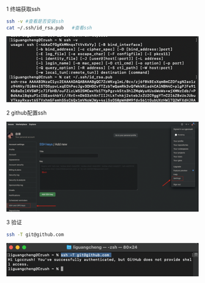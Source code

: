 1 终端获取ssh 

```sh
ssh -v #查看是否安装ssh
cat ~/.ssh/id_rsa.pub   #查看ssh
```



![image-20211011155158868](https://raw.githubusercontent.com/Lgccrush/uppic/master/uPic/2021/10/11/15:51:58_image-20211011155158868.png)

2 github配置ssh

![image-20211011155543650](https://raw.githubusercontent.com/Lgccrush/uppic/master/uPic/2021/10/11/15:55:43_image-20211011155543650.png)

3 验证

```sh
ssh -T git@github.com 
```

![image-20211011155743544](https://raw.githubusercontent.com/Lgccrush/uppic/master/uPic/2021/10/11/15:57:43_image-20211011155743544.png)